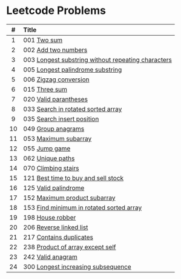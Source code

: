 # Leetcode Problems

  | # | Title |
  | :---: | :--- |
   1 | 001  [Two sum](https://github.com/ashishdotme/code.ashish.me/blob/master/leetcode/001-two-sum.js) |
 2 | 002  [Add two numbers](https://github.com/ashishdotme/code.ashish.me/blob/master/leetcode/002-add-two-numbers.js) |
 3 | 003  [Longest substring without repeating characters](https://github.com/ashishdotme/code.ashish.me/blob/master/leetcode/003-longest-substring-without-repeating-characters.js) |
 4 | 005  [Longest palindrome substring](https://github.com/ashishdotme/code.ashish.me/blob/master/leetcode/005-longest-palindrome-substring.js) |
 5 | 006  [Zigzag conversion](https://github.com/ashishdotme/code.ashish.me/blob/master/leetcode/006-zigzag-conversion.js) |
 6 | 015  [Three sum](https://github.com/ashishdotme/code.ashish.me/blob/master/leetcode/015-three-sum.js) |
 7 | 020  [Valid parantheses](https://github.com/ashishdotme/code.ashish.me/blob/master/leetcode/020-valid-parantheses.js) |
 8 | 033  [Search in rotated sorted array](https://github.com/ashishdotme/code.ashish.me/blob/master/leetcode/033-search-in-rotated-sorted-array.js) |
 9 | 035  [Search insert position](https://github.com/ashishdotme/code.ashish.me/blob/master/leetcode/035-search-insert-position.js) |
 10 | 049  [Group anagrams](https://github.com/ashishdotme/code.ashish.me/blob/master/leetcode/049-group-anagrams.js) |
 11 | 053  [Maximum subarray](https://github.com/ashishdotme/code.ashish.me/blob/master/leetcode/053-maximum-subarray.js) |
 12 | 055  [Jump game](https://github.com/ashishdotme/code.ashish.me/blob/master/leetcode/055-jump-game.js) |
 13 | 062  [Unique paths](https://github.com/ashishdotme/code.ashish.me/blob/master/leetcode/062-unique-paths.js) |
 14 | 070  [Climbing stairs](https://github.com/ashishdotme/code.ashish.me/blob/master/leetcode/070-climbing-stairs.js) |
 15 | 121  [Best time to buy and sell stock](https://github.com/ashishdotme/code.ashish.me/blob/master/leetcode/121-best-time-to-buy-and-sell-stock.js) |
 16 | 125  [Valid palindrome](https://github.com/ashishdotme/code.ashish.me/blob/master/leetcode/125-valid-palindrome.js) |
 17 | 152  [Maximum product subarray](https://github.com/ashishdotme/code.ashish.me/blob/master/leetcode/152-maximum-product-subarray.js) |
 18 | 153  [Find minimum in rotated sorted array](https://github.com/ashishdotme/code.ashish.me/blob/master/leetcode/153-find-minimum-in-rotated-sorted-array.js) |
 19 | 198  [House robber](https://github.com/ashishdotme/code.ashish.me/blob/master/leetcode/198-house-robber.js) |
 20 | 206  [Reverse linked list](https://github.com/ashishdotme/code.ashish.me/blob/master/leetcode/206-reverse-linked-list.js) |
 21 | 217  [Contains duplicates](https://github.com/ashishdotme/code.ashish.me/blob/master/leetcode/217-contains-duplicates.js) |
 22 | 238  [Product of array except self](https://github.com/ashishdotme/code.ashish.me/blob/master/leetcode/238-product-of-array-except-self.js) |
 23 | 242  [Valid anagram](https://github.com/ashishdotme/code.ashish.me/blob/master/leetcode/242-valid-anagram.js) |
 24 | 300  [Longest increasing subsequence](https://github.com/ashishdotme/code.ashish.me/blob/master/leetcode/300-longest-increasing-subsequence.js) |
